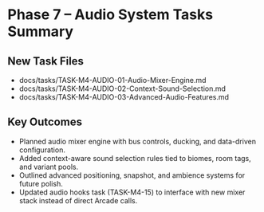 # Phase 7 – Audio System Tasks Summary

## New Task Files

- docs/tasks/TASK-M4-AUDIO-01-Audio-Mixer-Engine.md
- docs/tasks/TASK-M4-AUDIO-02-Context-Sound-Selection.md
- docs/tasks/TASK-M4-AUDIO-03-Advanced-Audio-Features.md

## Key Outcomes

- Planned audio mixer engine with bus controls, ducking, and data-driven configuration.
- Added context-aware sound selection rules tied to biomes, room tags, and variant pools.
- Outlined advanced positioning, snapshot, and ambience systems for future polish.
- Updated audio hooks task (TASK-M4-15) to interface with new mixer stack instead of direct Arcade calls.
